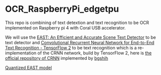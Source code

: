 # OCR_RaspberryPi_edgetpu


This repo is combining of text detextion and text recognition to be OCR implemented on Raspberry pi 4 with Coral USB accelerator.

We will use the [EAST: An Efficient and Accurate Scene Text Detector](https://github.com/argman/EAST) to be text detector and [Convolutional Recurrent Neural 
Network for End-to-End Text Recognition - TensorFlow 2](https://github.com/FLming/CRNN.tf2) to be text recognition which is a re-implementation of the CRNN network, build by TensorFlow 2, here is [the official repository of CRNN](https://github.com/bgshih/crnn) implemented by [bgshih](https://github.com/bgshih)



[Quantized EAST model](https://tfhub.dev/sayakpaul/lite-model/east-text-detector/int8/2)



